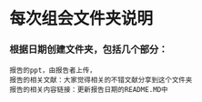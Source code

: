 # 每次组会文件夹说明
### 根据日期创建文件夹，包括几个部分：
    报告的ppt，由报告者上传，
    报告的相关文献：大家觉得相关的不错文献分享到这个文件夹
    报告的相关内容链接：更新报告日期的README.MD中
    
